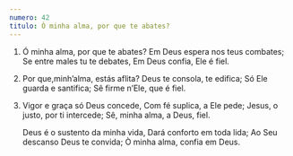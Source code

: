 ```yaml
---
numero: 42
titulo: Ò minha alma, por que te abates?
---
```

1. Ó minha alma, por que te abates?
   Em Deus espera nos teus combates;
   Se entre males tu te debates,
   Em Deus confia, Ele é fiel.

2. Por que,minh’alma, estás aflita?
   Deus te consola, te edifica;
   Só Ele guarda e santifica;
   Sê firme n’Ele, que é fiel.

3. Vigor e graça só Deus concede,
   Com fé suplica, a Ele pede;
   Jesus, o justo, por ti intercede;
   Sê, minha alma, a Deus, fiel.

   Deus é o sustento da minha vida,
   Dará conforto em toda lida;
   Ao Seu descanso Deus te convida;
   Ò minha alma, confia em Deus.
